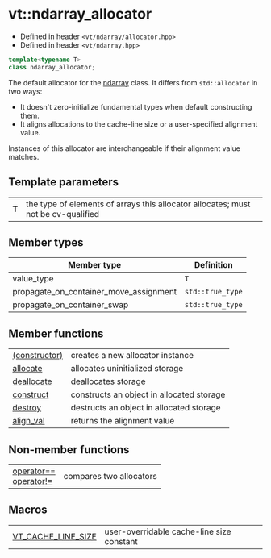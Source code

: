 vt::ndarray_allocator
=====================

- Defined in header `<vt/ndarray/allocator.hpp>`
- Defined in header `<vt/ndarray.hpp>`

```c++
template<typename T>
class ndarray_allocator;
```

The default allocator for the [ndarray](../container/readme.md#top) class. It differs from `std::allocator` in two ways:

- It doesn't zero-initialize fundamental types when default constructing them.
- It aligns allocations to the cache-line size or a user-specified alignment value.

Instances of this allocator are interchangeable if their alignment value matches.

Template parameters
-------------------

|||
----- | ------------------------------------------------------------------------
**T** | the type of elements of arrays this allocator allocates; must not be cv-qualified

Member types
------------

Member type                            | Definition
-------------------------------------- | ----------------
value_type                             | `T`
propagate_on_container_move_assignment | `std::true_type`
propagate_on_container_swap            | `std::true_type`

Member functions
----------------

|||
----------------------------------- | -----------------------------------------
[(constructor)](constructor.md#top) | creates a new allocator instance
[allocate](allocate.md#top)         | allocates uninitialized storage
[deallocate](deallocate.md#top)     | deallocates storage
[construct](construct.md#top)       | constructs an object in allocated storage
[destroy](destroy.md#top)           | destructs an object in allocated storage
[align_val](align-val.md#top)       | returns the alignment value

Non-member functions
--------------------

|||
--------------------------------------------------- | -----------------------
[operator==<br/>operator!=](equals-operator.md#top) | compares two allocators

Macros
------

|||
-------------------------------------------- | ---------------------------------
[VT_CACHE_LINE_SIZE](cache-line-size.md#top) | user-overridable cache-line size constant
